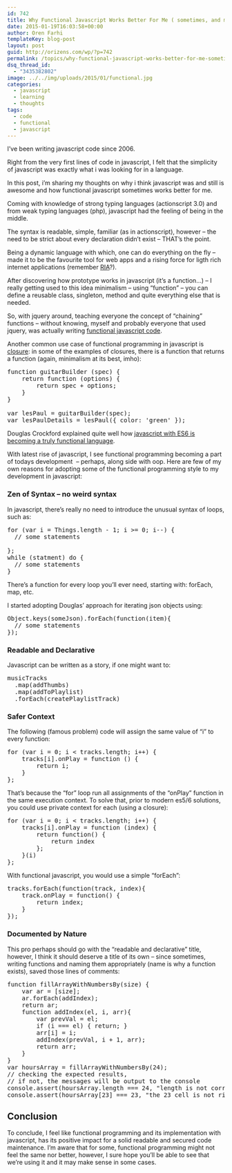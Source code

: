 ```yaml
---
id: 742
title: Why Functional Javascript Works Better For Me ( sometimes, and maybe for others)
date: 2015-01-19T16:03:58+00:00
author: Oren Farhi 
templateKey: blog-post
layout: post
guid: http://orizens.com/wp/?p=742
permalink: /topics/why-functional-javascript-works-better-for-me-sometimes-and-maybe-for-others/
dsq_thread_id:
  - "3435382802"
image: ../../img/uploads/2015/01/functional.jpg
categories:
  - javascript
  - learning
  - thoughts
tags:
  - code
  - functional
  - javascript
---
```

I&#8217;ve been writing javascript code since 2006.

Right from the very first lines of code in javascript, I felt that the simplicity of javascript was exactly what i was looking for in a language.

In this post, i&#8217;m sharing my thoughts on why i think javascript was and still is awesome and how functional javascript sometimes works better for me.

<!--more-->

Coming with knowledge of strong typing languages (actionscript 3.0) and from weak typing languages (php), javascript had the feeling of being in the middle.

The syntax is readable, simple, familiar (as in actionscript), however &#8211; the need to be strict about every declaration didn&#8217;t exist &#8211; THAT&#8217;s the point.

Being a dynamic language with which, one can do everything on the fly &#8211; made it to be the favourite tool for web apps and a rising force for ligth rich internet applications (remember <a title="RIA - rich internet application" href="https://en.wikipedia.org/wiki/Rich_Internet_application" target="_blank">RIA</a>?).

After discovering how prototype works in javascript (it&#8217;s a function&#8230;) &#8211; I really getting used to this idea minimalism &#8211; using &#8220;function&#8221; &#8211; you can define a reusable class, singleton, method and quite everything else that is needed.

So, with jquery around, teaching everyone the concept of &#8220;chaining&#8221; functions &#8211; without knowing, myself and probably everyone that used jquery, was actually writing <a title="functional programming" href="https://en.wikipedia.org/wiki/Functional_programming" target="_blank">functional javascript code</a>.

Another common use case of functional programming in javascript is <a title="Function Closure" href="https://bonsaiden.github.io/JavaScript-Garden/#function.closures" target="_blank">closure</a>: in some of the examples of closures, there is a function that returns a function (again, minimalism at its best, imho):

<pre class="lang:js mark:2 decode:true " title="closure">function guitarBuilder (spec) {
	return function (options) {
		return spec + options;
	}
}

var lesPaul = guitarBuilder(spec);
var lesPaulDetails = lesPaul({ color: 'green' });</pre>

Douglas Crockford explained quite well how <a href="https://www.youtube.com/watch?v=bo36MrBfTk4#t=975" target="_blank">javascript with ES6 is becoming a truly functional language</a>.

With latest rise of javascript, I see functional programming becoming a part of todays development  &#8211; perhaps, along side with oop. Here are few of my own reasons for adopting some of the functional programming style to my development in javascript:

### Zen of Syntax &#8211; no weird syntax

In javascript, there&#8217;s really no need to introduce the unusual syntax of loops, such as:

<pre class="lang:js decode:true  " title="loops syntax">for (var i = Things.length - 1; i &gt;= 0; i--) {
  // some statements

};
while (statment) do {
  // some statements
}</pre>

There&#8217;s a function for every loop you&#8217;ll ever need, starting with: forEach, map, etc.

I started adopting Douglas&#8217; approach for iterating json objects using:

<pre class="lang:js decode:true ">Object.keys(someJson).forEach(function(item){
  // some statements
});</pre>

### Readable and Declarative

Javascript can be written as a story, if one might want to:

<pre class="lang:js decode:true">musicTracks
  .map(addThumbs)
  .map(addToPlaylist)
  .forEach(createPlaylistTrack)</pre>

### Safer Context

The following (famous problem) code will assign the same value of &#8220;i&#8221; to every function:

<pre class="lang:js mark:3 decode:true ">for (var i = 0; i &lt; tracks.length; i++) {
	tracks[i].onPlay = function () {
		return i;
	}
};</pre>

That&#8217;s because the &#8220;for&#8221; loop run all assignments of the &#8220;onPlay&#8221; function in the same execution context. To solve that, prior to modern es5/6 solutions, you could use private context for each (using a closure):

<pre class="lang:js decode:true">for (var i = 0; i &lt; tracks.length; i++) {
	tracks[i].onPlay = function (index) {
		return function() {
			return index
		};
	}(i)
};</pre>

With functional javascript, you would use a simple &#8220;forEach&#8221;:

<pre class="lang:js decode:true ">tracks.forEach(function(track, index){
	track.onPlay = function() {
		return index;
	}
});</pre>

### Documented by Nature

This pro perhaps should go with the &#8220;readable and declarative&#8221; title, however, I think it should deserve a title of its own &#8211; since sometimes, writing functions and naming them appropriately (name is why a function exists), saved those lines of comments:

<pre class="lang:default decode:true">function fillArrayWithNumbersBy(size) {
    var ar = [size];
    ar.forEach(addIndex);
    return ar;
    function addIndex(el, i, arr){
        var prevVal = el;
        if (i === el) { return; }
        arr[i] = i;
        addIndex(prevVal, i + 1, arr);
        return arr;
    }
}
var hoursArray = fillArrayWithNumbersBy(24);
// checking the expected results, 
// if not, the messages will be output to the console
console.assert(hoursArray.length === 24, "length is not correct");
console.assert(hoursArray[23] === 23, "the 23 cell is not right");</pre>

## Conclusion

To conclude, I feel like functional programming and its implementation with javascript, has its positive impact for a solid readable and secured code maintenance. I&#8217;m aware that for some, functional programming might not feel the same nor better, however, I sure hope you&#8217;ll be able to see that we&#8217;re using it and it may make sense in some cases.

&nbsp;

###